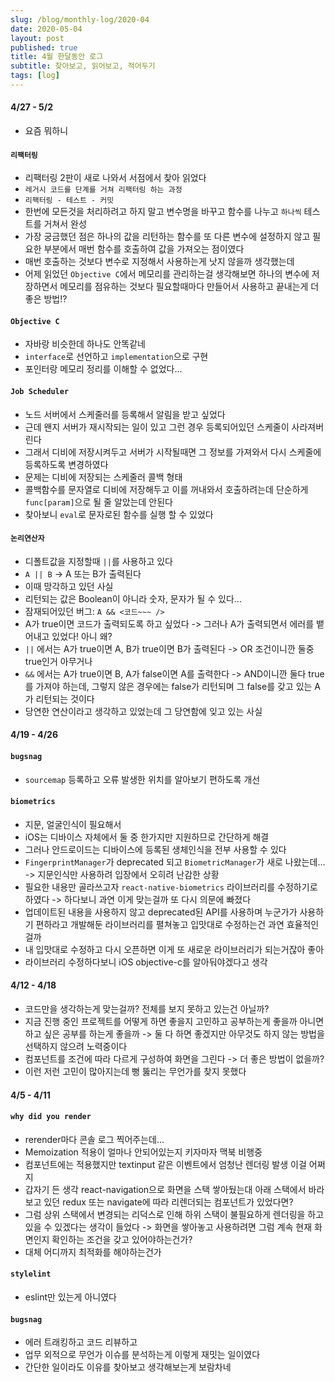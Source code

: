 ```yaml
---
slug: /blog/monthly-log/2020-04
date: 2020-05-04
layout: post
published: true
title: 4월 한달동안 로그
subtitle: 찾아보고, 읽어보고, 적어두기
tags: [log]
---
```


#### 4/27 - 5/2

- 요즘 뭐하니

#### `리팩터링`

- 리팩터링 2판이 새로 나와서 서점에서 찾아 읽었다
- `레거시 코드를 단계를 거쳐 리팩터링 하는 과정`
- `리팩터링 - 테스트 - 커밋`
- 한번에 모든것을 처리하려고 하지 말고 변수명을 바꾸고 함수를 나누고 `하나씩` 테스트를 거쳐서 완성
- 가장 궁금했던 점은 하나의 값을 리턴하는 함수를 또 다른 변수에 설정하지 않고 필요한 부분에서 매번 함수를 호출하여 값을 가져오는 점이였다
- 매번 호출하는 것보다 변수로 지정해서 사용하는게 낫지 않을까 생각했는데
- 어제 읽었던 `Objective C`에서 메모리를 관리하는걸 생각해보면 하나의 변수에 저장하면서 메모리를 점유하는 것보다 필요할때마다 만들어서 사용하고 끝내는게 더 좋은 방법!?

#### `Objective C`

- 자바랑 비슷한데 하나도 안똑같네
- `interface`로 선언하고 `implementation`으로 구현
- 포인터랑 메모리 정리를 이해할 수 없었다...

#### `Job Scheduler`

- 노드 서버에서 스케줄러를 등록해서 알림을 받고 싶었다
- 근데 왠지 서버가 재시작되는 일이 있고 그런 경우 등록되어있던 스케줄이 사라져버린다
- 그래서 디비에 저장시켜두고 서버가 시작될때면 그 정보를 가져와서 다시 스케줄에 등록하도록 변경하였다
- 문제는 디비에 저장되는 스케줄러 콜백 형태
- 콜백함수를 문자열로 디비에 저장해두고 이를 꺼내와서 호출하려는데 단순하게 `func[param]`으로 될 줄 알았는데 안된다
- 찾아보니 `eval`로 문자로된 함수를 실행 할 수 있었다

#### `논리연산자`

- 디폴트값을 지정할때 `||`를 사용하고 있다
- `A || B` -> A 또는 B가 출력된다
- 이때 망각하고 있던 사실
- 리턴되는 값은 Boolean이 아니라 숫자, 문자가 될 수 있다...
- 잠재되어있던 버그: `A && <코드~~~ />`
- A가 true이면 코드가 출력되도록 하고 싶었다 -> 그러나 A가 출력되면서 에러를 뱉어내고 있었다! 아니 왜?
- `||` 에서는 A가 true이면 A, B가 true이면 B가 출력된다 -> OR 조건이니깐 둘중 true인거 아무거나
- `&&` 에서는 A가 true이면 B, A가 false이면 A를 출력한다 -> AND이니깐 둘다 true를 가져야 하는데, 그렇지 않은 경우에는 false가 리턴되며 그 false를 갖고 있는 A가 리턴되는 것이다
- 당연한 연산이라고 생각하고 있었는데 그 당연함에 잊고 있는 사실

#### 4/19 - 4/26

#### `bugsnag`

- `sourcemap` 등록하고 오류 발생한 위치를 알아보기 편하도록 개선

#### `biometrics`

- 지문, 얼굴인식이 필요해서
- iOS는 디바이스 자체에서 둘 중 한가지만 지원하므로 간단하게 해결
- 그러나 안드로이드는 디바이스에 등록된 생체인식을 전부 사용할 수 있다
- `FingerprintManager`가 deprecated 되고 `BiometricManager`가 새로 나왔는데... -> 지문인식만 사용하려 입장에서 오히려 난감한 상황
- 필요한 내용만 골라쓰고자 `react-native-biometrics` 라이브러리를 수정하기로 하였다 -> 하다보니 과연 이게 맞는걸까 또 다시 의문에 빠졌다
- 업데이트된 내용을 사용하지 않고 deprecated된 API를 사용하며 누군가가 사용하기 편하라고 개발해둔 라이브러리를 펼쳐놓고 입맛대로 수정하는건 과연 효율적인 걸까
- 내 입맛대로 수정하고 다시 오픈하면 이게 또 새로운 라이브러리가 되는거잖아 좋아
- 라이브러리 수정하다보니 iOS objective-c를 알아둬야겠다고 생각

#### 4/12 - 4/18

- 코드만을 생각하는게 맞는걸까? 전체를 보지 못하고 있는건 아닐까?
- 지금 진행 중인 프로젝트를 어떻게 하면 좋을지 고민하고 공부하는게 좋을까 아니면 하고 싶은 공부를 하는게 좋을까 -> 둘 다 하면 좋겠지만 아무것도 하지 않는 방법을 선택하지 않으려 노력중이다
- 컴포넌트를 조건에 따라 다르게 구성하여 화면을 그린다 -> 더 좋은 방법이 없을까?
- 이런 저런 고민이 많아지는데 뻥 뚫리는 무언가를 찾지 못했다

#### 4/5 - 4/11

#### `why did you render`

- rerender마다 콘솔 로그 찍어주는데...
- Memoization 적용이 얼마나 안되어있는지 키자마자 맥북 비행중
- 컴포넌트에는 적용했지만 textinput 같은 이벤트에서 엄청난 렌더링 발생 이걸 어쩌지
- 갑자기 든 생각 react-navigation으로 화면을 스택 쌓아뒀는대 아래 스택에서 바라보고 있던 redux 또는 navigate에 따라 리렌더되는 컴포넌트가 있었다면?
- 그럼 상위 스택에서 변경되는 리덕스로 인해 하위 스택이 불필요하게 렌더링을 하고 있을 수 있겠다는 생각이 들었다 -> 화면을 쌓아놓고 사용하려면 그럼 계속 현재 화면인지 확인하는 조건을 갖고 있어야하는건가?
- 대체 어디까지 최적화를 해야하는건가

#### `stylelint`

- eslint만 있는게 아니였다

#### `bugsnag`

- 에러 트래킹하고 코드 리뷰하고
- 업무 외적으로 무언가 이슈를 분석하는게 이렇게 재밋는 일이였다
- 간단한 일이라도 이유를 찾아보고 생각해보는게 보람차네
